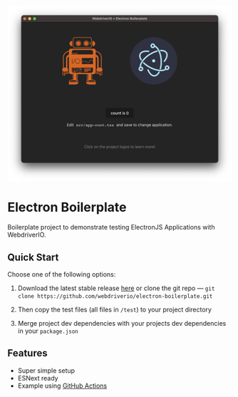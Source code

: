 <center>
  <img src="./.github/assets/screenshot.png">
</center>

# Electron Boilerplate

Boilerplate project to demonstrate testing ElectronJS Applications with WebdriverIO.

## Quick Start

Choose one of the following options:

1. Download the latest stable release [here](https://github.com/webdriverio/electron-boilerplate/archive/main.zip) or clone the git repo — `git clone https://github.com/webdriverio/electron-boilerplate.git`

2. Then copy the test files (all files in `/test`) to your project directory

3. Merge project dev dependencies with your projects dev dependencies in your `package.json`

## Features

- Super simple setup
- ESNext ready
- Example using [GitHub Actions](https://github.com/features/actions)
